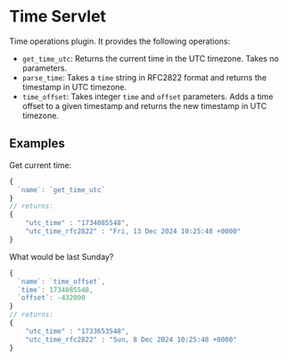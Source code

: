 # Time Servlet

Time operations plugin. It provides the following operations:
        
- `get_time_utc`: Returns the current time in the UTC timezone. Takes no parameters.
- `parse_time`: Takes a `time` string in RFC2822 format and returns the timestamp in UTC timezone.
- `time_offset`: Takes integer `time` and `offset` parameters. Adds a time offset to a given timestamp and returns the new timestamp in UTC timezone.
        
## Examples

Get current time:

```typescript
{
  `name`: `get_time_utc`
}
// returns:
{
    "utc_time" : "1734085548",
    "utc_time_rfc2822" : "Fri, 13 Dec 2024 10:25:48 +0000"
}
```

What would be last Sunday?

```typescript
{
  `name`: `time_offset`,
  `time`: 1734085548,
  `offset`: -432000
}
// returns:
{
    "utc_time" : "1733653548",
    "utc_time_rfc2822" : "Sun, 8 Dec 2024 10:25:48 +0000"
}
```
